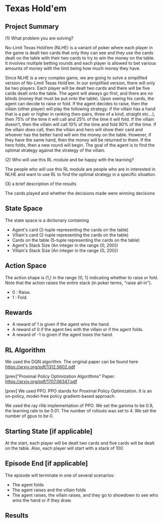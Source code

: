 # Texas Hold'em
## Project Summary
<!-- Around 200 Words -->
<!-- Cover (1) What problem you are solving, (2) Who will use this RL module and be happy with the learning, and (3) a brief description of the results -->
(1) What problem you are solving?

No-Limit Texas Hold’em (NLHE) is a variant of poker where each player in the game is dealt two cards that only they can see and they use the cards dealt on the table with their two cards to try to win the money on the table. It involves multiple betting rounds and each player is allowed to bet various amounts of money with the limit being how much money they have.

Since NLHE is a very complex game, we are going to solve a simplified version of No-Limit Texas Hold’em. In our simplified version, there will only be two players. Each player will be dealt two cards and there will be five cards dealt onto the table. The agent will always go first, and there are no blinds (money that must be put onto the table). Upon seeing his cards, the agent can decide to raise or fold. If the agent decides to raise, then the villain (other player) will play the following strategy: if the villain has a hand that is a pair or higher in ranking (two-pairs, three of a kind, straight etc…), then 75% of the time it will call and 25% of the time it will fold. If the villain doesn’t, then the villain will call 10% of the time and fold 90% of the time. If the villain does call, then the villain and hero will show their card and whoever has the better hand will win the money on the table. However, if they have the same hand, then the money will be returned to them. If the hero folds, then a new round will begin. The goal of the agent is to find the optimal strategy against the strategy of the villain. 


(2) Who will use this RL module and be happy with the learning?

The people who will use this RL module are people who are in interested in NLHE and want to use RL to find the optimal strategy in a specific situation. 

(3) a brief description of the results

The cards played and whether the decisions made were winning decisions


## State Space
<!-- See the Cart Pole Env example https://gymnasium.farama.org/environments/classic_control/cart_pole/ -->
The state space is a dictionary containing 
- Agent's card (2-tuple representing the cards on the table)
- Villain's card (2-tuple representing the cards on the table)
- Cards on the table (5-tuple representing the cards on the table)
- Agent's Stack Size (An integer in the range {0, 200}) 
- Villain's Stack Size (An integer in the range {0, 200}) 

## Action Space
<!-- See the Cart Pole Env example https://gymnasium.farama.org/environments/classic_control/cart_pole/ -->
The action shape is (1,) in the range {0, 1} indicating whether to raise or fold. Note that the action raises the entire stack (in poker terms, "raise all-in"). 
- 0 : Raise.
- 1 : Fold.
## Rewards
<!-- See the Cart Pole Env example https://gymnasium.farama.org/environments/classic_control/cart_pole/ -->
- A reward of 1 is given if the agent wins the hand.
- A reward of 0 if the agent ties with the villain or if the agent folds.
- A reward of -1 is given if the agent loses the hand.

## RL Algorithm 
We used the DQN algorithm.  The original paper can be found here https://arxiv.org/pdf/1312.5602.pdf

[prev]"Proximal Policy Optimization Algorithms" Paper: https://arxiv.org/pdf/1707.06347.pdf

[prev] We used PPO. PPO stands for Proximal Policy Optimization. It is an on-policy, model-free policy gradient-based approach.

We used the ray rllib implementation of PPO. We set the gamma to be 0.9, the learning rate to be 0.01. 
The number of rollouts was set to 4. We set the number of gpus to be 0. 

## Starting State [if applicable]
<!-- See the Cart Pole Env example https://gymnasium.farama.org/environments/classic_control/cart_pole/ -->
At the start, each player will be dealt two cards and five cards will be dealt on the table. Also, each player will start with a stack of 100. 

## Episode End [if applicable]
<!-- See the Cart Pole Env example https://gymnasium.farama.org/environments/classic_control/cart_pole/ -->
The episode will terminate in one of several scenarios: 
- The agent folds
- The agent raises and the villain folds
- The agent raises, the villain raises, and they go to showdown to see who wins the hand or if they draw.  

## Results

